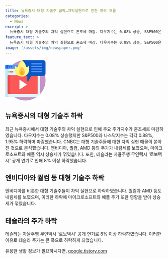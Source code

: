 ```yaml
---
title: 뉴욕증시 대형 기술주 급락…차익실현으로 인한 하락 흐름
categories:
  - News
excerpt: >
  뉴욕증시 대형 기술주의 차익 실현으로 혼조세 마감. 다우지수는 0.08% 상승, S&P500은 0.88% 하락, 나스닥지수는 1.95% 하락. CNBC에 따르면, 대형 기술주의 차익 실현으로 엔비디아, 퀄컴, AMD 등의 주가 하락 및 마이크로소프트와 애플 상승세 꺾임. 테슬라는 로보택시 공개 연기로 8% 이상 하락.
feature_text: >
  뉴욕증시 대형 기술주의 차익 실현으로 혼조세 마감. 다우지수는 0.08% 상승, S&P500은 0.88% 하락, 나스닥지수는 1.95% 하락. CNBC에 따르면, 대형 기술주의 차익 실현으로 엔비디아, 퀄컴, AMD 등의 주가 하락 및 마이크로소프트와 애플 상승세 꺾임. 테슬라는 로보택시 공개 연기로 8% 이상 하락.
image: '/assets/img/newspaper.png'
---
```


<p><img src="/assets/img/news.png" alt="rentncar 속보" /></p>

<h2 data-ke-size="size26">뉴욕증시의 대형 기술주 하락</h2>

<p data-ke-size="size16">최근 뉴욕증시에서 대형 기술주의 차익 실현으로 인해 주요 주가지수가 혼조세로 마감하였습니다. 다우지수는 0.08% 상승했지만 S&P500과 나스닥지수는 각각 0.88%, 1.95% 하락하며 마감했습니다. CNBC는 대형 기술주들에 대한 차익 실현 매물이 쏟아진 것으로 분석했습니다. 엔비디아, 퀄컴, AMD 등의 주가가 내림세를 보였으며, 마이크로소프트와 애플 역시 상승세가 꺾였습니다. 또한, 테슬라는 자율주행 무인택시 '로보택시' 공개 연기로 인해 8% 이상 하락했습니다.</p>

<h2 data-ke-size="size26">엔비디아와 퀄컴 등 대형 기술주 하락</h2>

<p data-ke-size="size16">엔비디아를 비롯한 대형 기술주들이 차익 실현으로 하락하였습니다. 퀄컴과 AMD 등도 내림세를 보였으며, 이러한 하락에 마이크로소프트와 애플 주가 또한 영향을 받아 상승세가 꺾였습니다.</p>

<h2 data-ke-size="size26">테슬라의 주가 하락</h2>

<p data-ke-size="size16">테슬라는 자율주행 무인택시 '로보택시' 공개 연기로 8% 이상 하락하였습니다. 이러한 이유로 테슬라 주가는 큰 폭으로 하락하게 되었습니다.</p>
유용한 생활 정보가 필요하시다면, <a href="https://qoogle.tistory.com" rel="dofollow">qoogle.tistory.com</a>


